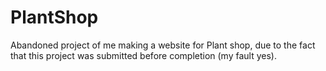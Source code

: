# PlantShop
Abandoned project of me making a website for Plant shop, due to the fact that this project was submitted before completion (my fault yes).
